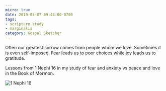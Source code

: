 ```yaml
---
micro: true
date: 2019-03-07 09:43:00-0700
tags:
- scripture study
- marginalia
category: Gospel Sketcher
---
```


Often our greatest sorrow comes from people whom we love. Sometimes it is even self-imposed. Fear leads us to poor choices while joy leads us to gratitude.

Lessons from 1 Nephi 16 in my study of fear and anxiety vs peace and love in the Book of Mormon.

<img src="https://www.gospelsketcher.org/uploads/2019/8a18ef6a82.jpg" alt="1 Nephi 16" />